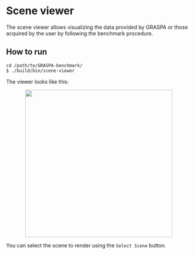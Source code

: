 # Scene viewer

The scene viewer allows visualizing the data provided by GRASPA or those acquired by the user
by following the benchmark procedure.

## How to run
```
cd /path/to/GRASPA-benchmark/
$ ./build/bin/scene-viewer
```

The viewer looks like this:

 <p align="center">
<img src="https://github.com/robotology/GRASPA-benchmark/blob/master/media/scene-viewer.png" width=400>
</p>

You can select the scene to render using the `Select Scene` button.
